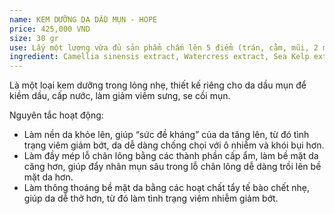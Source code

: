 ```yaml
---
name: KEM DƯỠNG DA DẦU MỤN - HOPE
price: 425,000 VND
size: 30 gr
use: Lấy một lượng vừa đủ sản phẩm chấm lên 5 điểm (trán, cằm, mũi, 2 má) và thoa đều. Sử dụng ngày 2 lần sáng – tối.
ingredient: Camellia sinensis extract, Watercress extract, Sea Kelp extract, Niacinamide, Tocopheryl, Barbadensis hydrosol, Camellia sinensis extract, Ivy extract, Saponaria extract, Sea Kelp extract, Niacinamide, Burdock root extract, Sage extract, Saponaria extract, Bladderwrack extract, Comprey leaves extract, Melaleuca alternifolia oil, Neem oil, Salicylic 0,5%, Barbadensis hydrosol, Lemon peel extract, Ivy extract, Comprey leaves extract, Melaleuca alternifolia oil, Neem oil, Retinyl palmitate, Salicylic 0,5%. 
---
```

Là một loại kem dưỡng trong lỏng nhẹ, thiết kế riêng cho da dầu mụn để kiềm dầu, cấp nước, làm giảm viêm sưng, se cồi mụn.

Nguyên tắc hoạt động:
* Làm nền da khỏe lên, giúp “sức đề kháng” của da tăng lên, từ đó tình trạng viêm giảm bớt, da dễ dàng chống chọi với ô nhiễm và khói bụi hơn. 
* Làm đầy mép lỗ chân lông bằng các thành phần cấp ẩm, làm bề mặt da căng hơn, giúp đẩy nhân mụn sâu trong lỗ chân lông dễ dàng trồi lên bề mặt da hơn.
* Làm thông thoáng bề mặt da bằng các hoạt chất tẩy tế bào chết nhẹ, giúp da dễ thở hơn, từ đó làm tình trạng viêm nhiễm giảm bớt.

